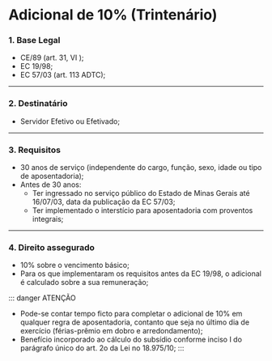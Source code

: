 # Adicional de 10% (Trintenário)

### 1. Base Legal
+ CE/89 (art. 31, VI );
+ EC 19/98;
+ EC 57/03 (art. 113 ADTC);
---

### 2. Destinatário
+ Servidor Efetivo ou Efetivado;
---

### 3. Requisitos
+ 30 anos de serviço (independente do cargo, função, sexo, idade ou tipo de aposentadoria);
+ Antes de 30 anos:
    - Ter ingressado no serviço público do Estado de Minas Gerais até 16/07/03, data da publicação da EC 57/03;
    - Ter implementado o interstício para aposentadoria com proventos integrais;
---

### 4. Direito assegurado
+ 10% sobre o vencimento básico;
+ Para os que implementaram os requisitos antes da EC 19/98, o adicional é calculado sobre a sua remuneração;


::: danger ATENÇÃO
+ Pode-se contar tempo ficto para completar o adicional de 10% em qualquer regra de aposentadoria, contanto que seja no último dia de exercício (férias-prêmio em dobro e arredondamento);
+ Benefício incorporado ao cálculo do subsídio conforme inciso I do parágrafo
único do art. 2o da Lei no 18.975/10;
:::